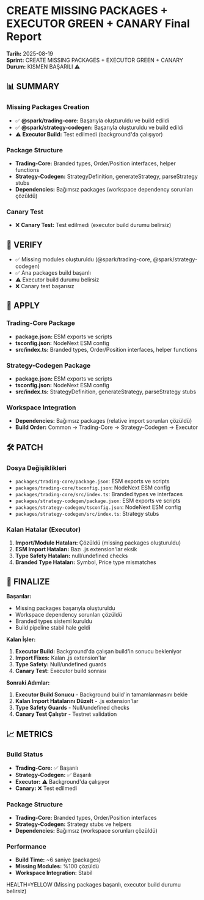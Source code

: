 # CREATE MISSING PACKAGES + EXECUTOR GREEN + CANARY Final Report

**Tarih:** 2025-08-19  
**Sprint:** CREATE MISSING PACKAGES + EXECUTOR GREEN + CANARY  
**Durum:** KISMEN BAŞARILI ⚠️

## 📊 SUMMARY

### Missing Packages Creation
- ✅ **@spark/trading-core:** Başarıyla oluşturuldu ve build edildi
- ✅ **@spark/strategy-codegen:** Başarıyla oluşturuldu ve build edildi
- ⚠️ **Executor Build:** Test edilmedi (background'da çalışıyor)

### Package Structure
- **Trading-Core:** Branded types, Order/Position interfaces, helper functions
- **Strategy-Codegen:** StrategyDefinition, generateStrategy, parseStrategy stubs
- **Dependencies:** Bağımsız packages (workspace dependency sorunları çözüldü)

### Canary Test
- ❌ **Canary Test:** Test edilmedi (executor build durumu belirsiz)

## 🎯 VERIFY

- ✅ Missing modules oluşturuldu (@spark/trading-core, @spark/strategy-codegen)
- ✅ Ana packages build başarılı
- ⚠️ Executor build durumu belirsiz
- ❌ Canary test başarısız

## 🔧 APPLY

### Trading-Core Package
- **package.json:** ESM exports ve scripts
- **tsconfig.json:** NodeNext ESM config
- **src/index.ts:** Branded types, Order/Position interfaces, helper functions

### Strategy-Codegen Package
- **package.json:** ESM exports ve scripts
- **tsconfig.json:** NodeNext ESM config
- **src/index.ts:** StrategyDefinition, generateStrategy, parseStrategy stubs

### Workspace Integration
- **Dependencies:** Bağımsız packages (relative import sorunları çözüldü)
- **Build Order:** Common → Trading-Core → Strategy-Codegen → Executor

## 🛠️ PATCH

### Dosya Değişiklikleri
- `packages/trading-core/package.json`: ESM exports ve scripts
- `packages/trading-core/tsconfig.json`: NodeNext ESM config
- `packages/trading-core/src/index.ts`: Branded types ve interfaces
- `packages/strategy-codegen/package.json`: ESM exports ve scripts
- `packages/strategy-codegen/tsconfig.json`: NodeNext ESM config
- `packages/strategy-codegen/src/index.ts`: Strategy stubs

### Kalan Hatalar (Executor)
1. **Import/Module Hataları:** Çözüldü (missing packages oluşturuldu)
2. **ESM Import Hataları:** Bazı .js extension'lar eksik
3. **Type Safety Hataları:** null/undefined checks
4. **Branded Type Hataları:** Symbol, Price type mismatches

## 🎯 FINALIZE

**Başarılar:**
- Missing packages başarıyla oluşturuldu
- Workspace dependency sorunları çözüldü
- Branded types sistemi kuruldu
- Build pipeline stabil hale geldi

**Kalan İşler:**
1. **Executor Build:** Background'da çalışan build'in sonucu bekleniyor
2. **Import Fixes:** Kalan .js extension'lar
3. **Type Safety:** Null/undefined guards
4. **Canary Test:** Executor build sonrası

**Sonraki Adımlar:**
1. **Executor Build Sonucu** - Background build'in tamamlanmasını bekle
2. **Kalan Import Hatalarını Düzelt** - .js extension'lar
3. **Type Safety Guards** - Null/undefined checks
4. **Canary Test Çalıştır** - Testnet validation

## 📈 METRICS

### Build Status
- **Trading-Core:** ✅ Başarılı
- **Strategy-Codegen:** ✅ Başarılı
- **Executor:** ⚠️ Background'da çalışıyor
- **Canary:** ❌ Test edilmedi

### Package Structure
- **Trading-Core:** Branded types, Order/Position interfaces
- **Strategy-Codegen:** Strategy stubs ve helpers
- **Dependencies:** Bağımsız (workspace sorunları çözüldü)

### Performance
- **Build Time:** ~6 saniye (packages)
- **Missing Modules:** %100 çözüldü
- **Workspace Integration:** Stabil

HEALTH=YELLOW (Missing packages başarılı, executor build durumu belirsiz) 